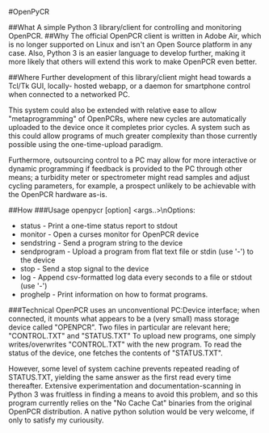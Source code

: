 #OpenPyCR

##What
A simple Python 3 library/client for controlling and monitoring OpenPCR.
##Why
The official OpenPCR client is written in Adobe Air, which is no longer supported on
Linux and isn't an Open Source platform in any case.
Also, Python 3 is an easier language to develop further, making it more likely that
others will extend this work to make OpenPCR even better.

##Where
Further development of this library/client might head towards a Tcl/Tk GUI, locally-
hosted webapp, or a daemon for smartphone control when connected to a networked PC.

This system could also be extended with relative ease to allow "metaprogramming" of
OpenPCRs, where new cycles are automatically uploaded to the device once it completes
prior cycles. A system such as this could allow programs of much greater complexity
than those currently possible using the one-time-upload paradigm.

Furthermore, outsourcing control to a PC may allow for more interactive or dynamic
programming if feedback is provided to the PC through other means; a turbidity
meter or spectrometer might read samples and adjust cycling parameters, for example,
a prospect unlikely to be achievable with the OpenPCR hardware as-is.

##How
###Usage
openpycr [option] <args..>\nOptions:
* status - Print a one-time status report to stdout
* monitor - Open a curses monitor for OpenPCR device
* sendstring <string> - Send a program string to the device
* sendprogram <file> - Upload a program from flat text file or stdin (use '-') to the device
* stop - Send a stop signal to the device
* log <interval> <file> - Append csv-formatted log data every <interval> seconds to a file or stdout (use '-')
* proghelp - Print information on how to format programs.

###Technical
OpenPCR uses an unconventional PC:Device interface; when connected, it mounts what
appears to be a (very small) mass storage device called "OPENPCR". Two files in
particular are relevant here; "CONTROL.TXT" and "STATUS.TXT"
To upload new programs, one simply writes/overwrites "CONTROL.TXT" with the new
program. To read the status of the device, one fetches the contents of "STATUS.TXT".

However, some level of system cachine prevents repeated reading of STATUS.TXT,
yielding the same answer as the first read every time thereafter. Extensive
experimentation and documentation-scanning in Python 3 was fruitless in finding a
means to avoid this problem, and so this program currently relies on the "No Cache
Cat" binaries from the original OpenPCR distribution. A native python solution would
be very welcome, if only to satisfy my curiousity.
